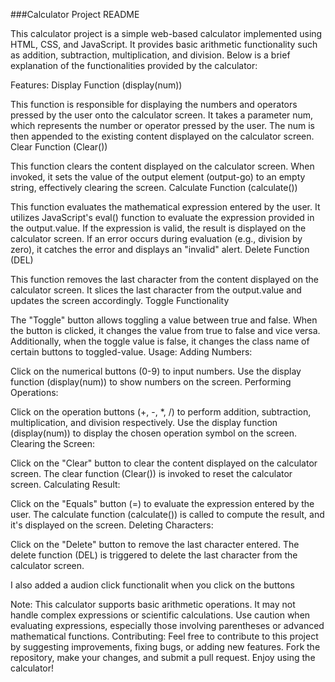 ###Calculator Project README

This calculator project is a simple web-based calculator implemented using HTML, CSS, and JavaScript. It provides basic arithmetic functionality such as addition, subtraction, multiplication, and division. Below is a brief explanation of the functionalities provided by the calculator:

Features:
Display Function (display(num))

This function is responsible for displaying the numbers and operators pressed by the user onto the calculator screen.
It takes a parameter num, which represents the number or operator pressed by the user.
The num is then appended to the existing content displayed on the calculator screen.
Clear Function (Clear())

This function clears the content displayed on the calculator screen.
When invoked, it sets the value of the output element (output-go) to an empty string, effectively clearing the screen.
Calculate Function (calculate())

This function evaluates the mathematical expression entered by the user.
It utilizes JavaScript's eval() function to evaluate the expression provided in the output.value.
If the expression is valid, the result is displayed on the calculator screen.
If an error occurs during evaluation (e.g., division by zero), it catches the error and displays an "invalid" alert.
Delete Function (DEL)

This function removes the last character from the content displayed on the calculator screen.
It slices the last character from the output.value and updates the screen accordingly.
Toggle Functionality

The "Toggle" button allows toggling a value between true and false.
When the button is clicked, it changes the value from true to false and vice versa.
Additionally, when the toggle value is false, it changes the class name of certain buttons to toggled-value.
Usage:
Adding Numbers:

Click on the numerical buttons (0-9) to input numbers.
Use the display function (display(num)) to show numbers on the screen.
Performing Operations:

Click on the operation buttons (+, -, \*, /) to perform addition, subtraction, multiplication, and division respectively.
Use the display function (display(num)) to display the chosen operation symbol on the screen.
Clearing the Screen:

Click on the "Clear" button to clear the content displayed on the calculator screen.
The clear function (Clear()) is invoked to reset the calculator screen.
Calculating Result:

Click on the "Equals" button (=) to evaluate the expression entered by the user.
The calculate function (calculate()) is called to compute the result, and it's displayed on the screen.
Deleting Characters:

Click on the "Delete" button to remove the last character entered.
The delete function (DEL) is triggered to delete the last character from the calculator screen.

I also added a audion click functionalit when you click on the buttons

Note:
This calculator supports basic arithmetic operations.
It may not handle complex expressions or scientific calculations.
Use caution when evaluating expressions, especially those involving parentheses or advanced mathematical functions.
Contributing:
Feel free to contribute to this project by suggesting improvements, fixing bugs, or adding new features.
Fork the repository, make your changes, and submit a pull request.
Enjoy using the calculator!
